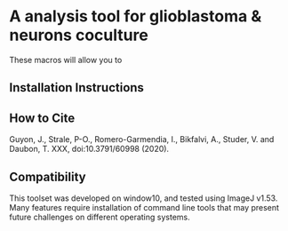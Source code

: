 # A analysis tool for glioblastoma & neurons coculture 

These macros will allow you to


## Installation Instructions



## How to Cite
Guyon, J., Strale, P-O., Romero-Garmendia, I., Bikfalvi, A., Studer, V. and Daubon, T. XXX, doi:10.3791/60998 (2020).



## Compatibility

This toolset was developed on window10, and tested using ImageJ v1.53. Many features require installation of command line tools that may present future challenges on different operating systems.
